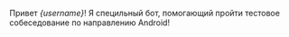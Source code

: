 Привет *{username}*! 
Я специльный бот, помогающий пройти тестовое собеседование по направлению Android!

